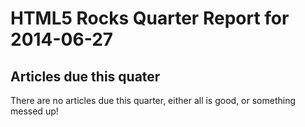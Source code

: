 HTML5 Rocks Quarter Report for 2014-06-27
=========================================

Articles due this quater
------------------------

There are no articles due this quarter, either all is good, or something messed up!

